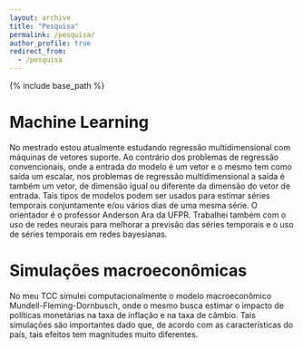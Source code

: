 ```yaml
---
layout: archive
title: "Pesquisa"
permalink: /pesquisa/
author_profile: true
redirect_from:
  - /pesquisa
---
```


{% include base_path %}

Machine Learning
======
No mestrado estou atualmente estudando regressão multidimensional com máquinas de vetores suporte. Ao contrário dos problemas de regressão convencionais, onde a entrada do modelo
é um vetor e o mesmo tem como saída um escalar, nos problemas de regressão multidimensional a saída é também um vetor, de dimensão igual ou diferente da dimensão do vetor de entrada. Tais tipos de modelos podem ser usados para estimar séries temporais conjuntamente e/ou vários dias de uma mesma série. O orientador é o professor Anderson Ara da UFPR. Trabalhei também com o uso de redes neurais para melhorar a previsão das séries temporais e o uso de séries temporais em redes bayesianas.


Simulações macroeconômicas
======
No meu TCC simulei computacionalmente o modelo macroeconômico Mundell-Fleming-Dornbusch, onde o mesmo busca estimar o impacto de políticas monetárias na taxa de inflação e na taxa de câmbio. Tais simulações são importantes dado que, de acordo com as características do país, tais efeitos tem magnitudes muito diferentes. 


